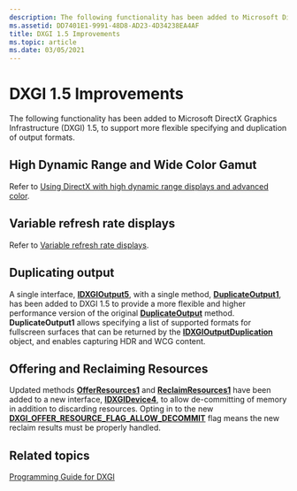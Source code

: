 ```yaml
---
description: The following functionality has been added to Microsoft DirectX Graphics Infrastructure (DXGI) 1.5, to support more flexible specifying and duplication of output formats.
ms.assetid: DD7401E1-9991-48D8-AD23-4D34238EA4AF
title: DXGI 1.5 Improvements
ms.topic: article
ms.date: 03/05/2021
---
```


# DXGI 1.5 Improvements

The following functionality has been added to Microsoft DirectX Graphics Infrastructure (DXGI) 1.5, to support more flexible specifying and duplication of output formats.

## High Dynamic Range and Wide Color Gamut

Refer to [Using DirectX with high dynamic range displays and advanced color](../direct3darticles/high-dynamic-range.md).

## Variable refresh rate displays

Refer to [Variable refresh rate displays](variable-refresh-rate-displays.md).

## Duplicating output

A single interface, [**IDXGIOutput5**](/windows/win32/api/DXGI1_5/nn-dxgi1_5-idxgioutput5), with a single method, [**DuplicateOutput1**](/windows/win32/api/DXGI1_5/nf-dxgi1_5-idxgioutput5-duplicateoutput1), has been added to DXGI 1.5 to provide a more flexible and higher performance version of the original [**DuplicateOutput**](/windows/win32/api/DXGI1_2/nf-dxgi1_2-idxgioutput1-duplicateoutput) method. **DuplicateOutput1** allows specifying a list of supported formats for fullscreen surfaces that can be returned by the [**IDXGIOutputDuplication**](/windows/win32/api/DXGI1_2/nn-dxgi1_2-idxgioutputduplication) object, and enables capturing HDR and WCG content.

## Offering and Reclaiming Resources

Updated methods [**OfferResources1**](/windows/win32/api/dxgi1_5/nf-dxgi1_5-idxgidevice4-offerresources1) and [**ReclaimResources1**](/windows/win32/api/dxgi1_5/nf-dxgi1_5-idxgidevice4-reclaimresources1) have been added to a new interface, [**IDXGIDevice4**](/windows/win32/api/dxgi1_5/nn-dxgi1_5-idxgidevice4), to allow de-committing of memory in addition to discarding resources. Opting in to the new [**DXGI\_OFFER\_RESOURCE\_FLAG\_ALLOW\_DECOMMIT**](/windows/win32/api/dxgi1_5/ne-dxgi1_5-dxgi_offer_resource_flags) flag means the new reclaim results must be properly handled.

## Related topics

[Programming Guide for DXGI](dx-graphics-dxgi-overviews.md)
